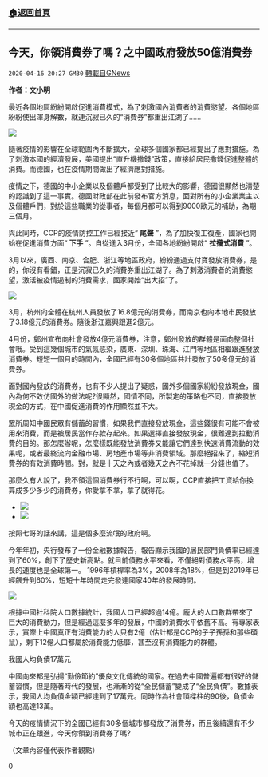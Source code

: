 ###  [:house:返回首頁](https://github.com/ourhimalayas/txt)
---

## 今天，你領消費券了嗎？之中國政府發放50億消費券
`2020-04-16 20:27 GM30` [轉載自GNews](https://gnews.org/zh-hant/174765/)

**作者：文小明**

最近各個地區紛紛開啟促進消費模式，為了刺激國內消費者的消費慾望。各個地區紛紛使出渾身解數，就連沉寂已久的“消費券”都重出江湖了……

![](https://s3.amazonaws.com/gnews-media-offload/wp-content/uploads/2020/04/16201923/1-145.jpg)

隨著疫情的影響在全球範圍內不斷擴大，全球多個國家都已經提出了應對措施。為了刺激本國的經濟發展，美國提出“直升機撒錢”政策，直接給居民撒錢促進整體的消費。而德國，也在疫情期間做出了經濟應對措施。

疫情之下，德國的中小企業以及個體戶都受到了比較大的影響，德國很顯然也清楚的認識到了這一事實。德國財政部在此前發布官方消息，面對所有的小企業業主以及個體戶們，對於這些職業的從事者，每個月都可以得到9000歐元的補助，為期三個月。

與此同時，CCP的疫情防控工作已經接近“ **尾聲** ”，為了加快復工復產，國家也開始在促進消費方面“ **下手** ”。自從進入3月份，全國各地紛紛開啟“ **拉攏式消費** ”。

3月以來，廣西、南京、合肥、浙江等地區政府，紛紛通過支付寶發放消費券，是的，你沒有看錯，正是沉寂已久的消費券重出江湖了。為了刺激消費者的消費慾望，激活被疫情遏制的消費需求，國家開始“出大招”了。

![](https://s3.amazonaws.com/gnews-media-offload/wp-content/uploads/2020/04/16202000/2-108.jpg)

3月，杭州向全體在杭州人員發放了16.8億元的消費券，而南京也向本地市民發放了3.18億元的消費券。隨後浙江嘉興跟進2億元。

4月份，鄭州宣布向社會發放4億元消費券，注意，鄭州發放的群體是面向整個社會哦。受到這幾個城市的氣氛感染，廣東、深圳、珠海、江門等地區相繼跟進發放消費券。短短一個月的時間內，全國已經有30多個地區共計發放了50多億元的消費券。

面對國內發放的消費券，也有不少人提出了疑惑，國外多個國家紛紛發放現金，國內為何不效仿國外的做法呢?很顯然，國情不同，所製定的策略也不同，直接發放現金的方式，在中國促進消費的作用顯然並不大。

眾所周知中國民眾有儲蓄的習慣，如果我們直接發放現金，這些錢很有可能不會被用來消費，而是被居民當作存款存起來。如果選擇直接發放現金，很難達到拉動消費的目的。那怎麼辦呢，怎麼樣既能發放消費券又能讓它們達到快速消費流動的效果呢，或者最終流向金融市場、房地產市場等非消費領域。那麼絕招來了，縮短消費券的有效消費時間。對，就是十天之內或者幾天之內不花掉就一分錢也值了。

那麼久有人說了，我不領這個消費券行不行啊，可以啊，CCP直接把工資給你換算成多少多少的消費券，你愛拿不拿，拿了就得花。

- ![](https://s3.amazonaws.com/gnews-media-offload/wp-content/uploads/2020/04/16202217/3-87.jpg)
- ![](https://s3.amazonaws.com/gnews-media-offload/wp-content/uploads/2020/04/16202230/4-68.jpg)


按照七哥的話來講，這是個多麼流氓的政府啊。

今年年初，央行發布了一份金融數據報告，報告顯示我國的居民部門負債率已經達到了60%，創下了歷史新高點。就目前債務水平來看，不僅絕對債務水平高，增長的速度也是全球第一。 1996年槓桿率為3%，2008年為18%，但是到2019年已經飆升到60%，短短十年時間走完發達國家40年的發展時間。

![](https://s3.amazonaws.com/gnews-media-offload/wp-content/uploads/2020/04/16202326/5-37.jpg)

根據中國社科院人口數據統計，我國人口已經超過14億。龐大的人口數群帶來了巨大的消費動力，但是經過這麼多年的發展，中國的消費水平依舊不高。有專家表示，實際上中國真正有消費能力的人只有2億（估計都是CCP的子子孫孫和那些碩鼠），剩下12億人口都屬於消費能力低靡，甚至沒有消費能力的群體。

我國人均負債17萬元

中國向來都是弘揚“勤儉節約”優良文化傳統的國家。在過去中國普遍都有很好的儲蓄習慣，但是隨著時代的發展，也漸漸的從“全民儲蓄”變成了“全民負債”。數據表示，我國人均負債金額已經達到了17萬元。同時作為社會頂樑柱的90後，負債金額也高達13萬。

今天的疫情情況下的全國已經有30多個城市都發放了消費券，而且後續還有不少城市正在跟進，今天你領到消費券了嗎?

（文章內容僅代表作者觀點）

0
